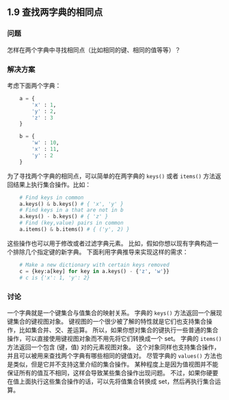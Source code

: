 ## 1.9 查找两字典的相同点 ##
### 问题 ###
怎样在两个字典中寻找相同点（比如相同的键、相同的值等等）？
### 解决方案 ###
考虑下面两个字典：
```python
    a = {
        'x' : 1,
        'y' : 2,
        'z' : 3
    }

    b = {
        'w' : 10,
        'x' : 11,
        'y' : 2
    }

```
为了寻找两个字典的相同点，可以简单的在两字典的 ``keys()`` 或者 ``items()`` 方法返回结果上执行集合操作。比如：
```python
    # Find keys in common
    a.keys() & b.keys() # { 'x', 'y' }
    # Find keys in a that are not in b
    a.keys() - b.keys() # { 'z' }
    # Find (key,value) pairs in common
    a.items() & b.items() # { ('y', 2) }

```
这些操作也可以用于修改或者过滤字典元素。
比如，假如你想以现有字典构造一个排除几个指定键的新字典。
下面利用字典推导来实现这样的需求：
```python
    # Make a new dictionary with certain keys removed
    c = {key:a[key] for key in a.keys() - {'z', 'w'}}
    # c is {'x': 1, 'y': 2}

```
### 讨论 ###
一个字典就是一个键集合与值集合的映射关系。
字典的 ``keys()`` 方法返回一个展现键集合的键视图对象。
键视图的一个很少被了解的特性就是它们也支持集合操作，比如集合并、交、差运算。
所以，如果你想对集合的键执行一些普通的集合操作，可以直接使用键视图对象而不用先将它们转换成一个 set。
字典的 ``items()`` 方法返回一个包含 (键，值) 对的元素视图对象。
这个对象同样也支持集合操作，并且可以被用来查找两个字典有哪些相同的键值对。
尽管字典的 ``values()`` 方法也是类似，但是它并不支持这里介绍的集合操作。
某种程度上是因为值视图并不能保证所有的值互不相同，这样会导致某些集合操作出现问题。
不过，如果你硬要在值上面执行这些集合操作的话，可以先将值集合转换成 set，然后再执行集合运算。
